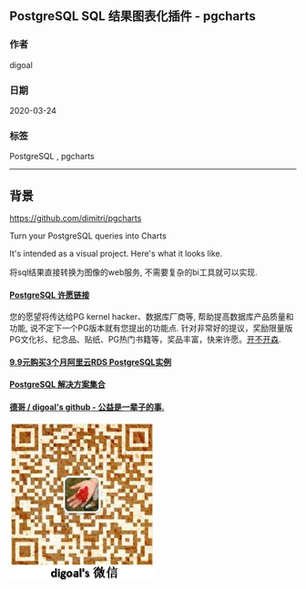 ## PostgreSQL SQL 结果图表化插件 - pgcharts  
        
### 作者                                                                                                                                                                
digoal                                                                                                                                                                                                                                                                                  
### 日期                                                                                                                                                                                                         
2020-03-24                                                                                                                                                                                                                                                                                                                                                               
### 标签                                                                                                                                                                                                         
PostgreSQL , pgcharts               
                                                                                                             
----                                                                                                       
                                                                                                                  
## 背景                  
https://github.com/dimitri/pgcharts    
  
Turn your PostgreSQL queries into Charts  
  
  
It's intended as a visual project. Here's what it looks like.  
  
将sql结果直接转换为图像的web服务, 不需要复杂的bi工具就可以实现.   
    
  
  
  
  
  
  
  
  
  
  
  
  
  
  
  
  
  
  
  
  
  
  
  
  
  
  
  
  
  
  
  
  
  
  
  
  
  
  
  
  
  
  
  
  
  
  
  
  
  
  
  
  
  
#### [PostgreSQL 许愿链接](https://github.com/digoal/blog/issues/76 "269ac3d1c492e938c0191101c7238216")
您的愿望将传达给PG kernel hacker、数据库厂商等, 帮助提高数据库产品质量和功能, 说不定下一个PG版本就有您提出的功能点. 针对非常好的提议，奖励限量版PG文化衫、纪念品、贴纸、PG热门书籍等，奖品丰富，快来许愿。[开不开森](https://github.com/digoal/blog/issues/76 "269ac3d1c492e938c0191101c7238216").  
  
  
#### [9.9元购买3个月阿里云RDS PostgreSQL实例](https://www.aliyun.com/database/postgresqlactivity "57258f76c37864c6e6d23383d05714ea")
  
  
#### [PostgreSQL 解决方案集合](https://yq.aliyun.com/topic/118 "40cff096e9ed7122c512b35d8561d9c8")
  
  
#### [德哥 / digoal's github - 公益是一辈子的事.](https://github.com/digoal/blog/blob/master/README.md "22709685feb7cab07d30f30387f0a9ae")
  
  
![digoal's wechat](../pic/digoal_weixin.jpg "f7ad92eeba24523fd47a6e1a0e691b59")
  
